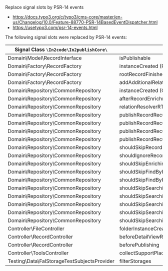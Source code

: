 Replace signal slots by PSR-14 events

* https://docs.typo3.org/c/typo3/cms-core/master/en-us/Changelog/10.0/Feature-88770-PSR-14BasedEventDispatcher.html
* https://usetypo3.com/psr-14-events.html


The following signal slots were replaced by PSR-14 events:

| Signal Class `\In2code\In2publishCore\`     | Signal Name                                            | Event                                                                                                                         |
|---------------------------------------------| -------------------------------------------------------|-------------------------------------------------------------------------------------------------------------------------------|
| Domain\Model\RecordInterface                | isPublishable                                          | VoteIfRecordIsPublishable                                                                                                     |
| Domain\Factory\RecordFactory                | instanceCreated (RecordFactory)                        | RecordInstanceWasInstantiated                                                                                                 |
| Domain\Factory\RecordFactory                | rootRecordFinished                                     | RootRecordCreationWasFinished                                                                                                 |
| Domain\Factory\RecordFactory                | addAdditionalRelatedRecords                            | AllRelatedRecordsWereAddedToOneRecord                                                                                         |
| Domain\Repository\CommonRepository          | instanceCreated (CommonRepository)                     | CommonRepositoryWasInstantiated                                                                                               |
| Domain\Repository\CommonRepository          | afterRecordEnrichment (deprecated!)                    | RecordWasEnriched                                                                                                             |
| Domain\Repository\CommonRepository          | relationResolverRTE                                    | RelatedRecordsByRteWereFetched                                                                                                |
| Domain\Repository\CommonRepository          | publishRecordRecursiveBegin                            | RecursiveRecordPublishingBegan                                                                                                |
| Domain\Repository\CommonRepository          | publishRecordRecursiveEnd                              | RecursiveRecordPublishingEnded                                                                                                |
| Domain\Repository\CommonRepository          | publishRecordRecursiveBeforePublishing                 | PublishingOfOneRecordBegan                                                                                                    |
| Domain\Repository\CommonRepository          | publishRecordRecursiveAfterPublishing                  | PublishingOfOneRecordEnded                                                                                                    |
| Domain\Repository\CommonRepository          | shouldSkipRecord                                       | [VoteIfRecordShouldBeSkipped](../Events/VoteIfRecordShouldBeSkipped.md)                                                       |
| Domain\Repository\CommonRepository          | shouldIgnoreRecord                                     | [VoteIfRecordShouldBeIgnored](../Events/VoteIfRecordShouldBeIgnored.md)                                                       |
| Domain\Repository\CommonRepository          | shouldSkipEnrichingPageRecord                          | [VoteIfPageRecordEnrichingShouldBeSkipped](../Events/VoteIfPageRecordEnrichingShouldBeSkipped.md)                             |
| Domain\Repository\CommonRepository          | shouldSkipFindByIdentifier                             | [VoteIfFindingByIdentifierShouldBeSkipped](../Events/VoteIfFindingByIdentifierShouldBeSkipped.md)                             |
| Domain\Repository\CommonRepository          | shouldSkipFindByProperty                               | [VoteIfFindingByPropertyShouldBeSkipped](../Events/VoteIfFindingByPropertyShouldBeSkipped.md)                                 |
| Domain\Repository\CommonRepository          | shouldSkipSearchingForRelatedRecordByTable             | [VoteIfSearchingForRelatedRecordsByTableShouldBeSkipped](../Events/VoteIfSearchingForRelatedRecordsByTableShouldBeSkipped.md) |
| Domain\Repository\CommonRepository          | shouldSkipSearchingForRelatedRecords                   | [VoteIfSearchingForRelatedRecordsShouldBeSkipped](../Events/VoteIfSearchingForRelatedRecordsShouldBeSkipped.md)               |
| Domain\Repository\CommonRepository          | shouldSkipSearchingForRelatedRecordsByFlexForm         | VoteIfSearchingForRelatedRecordsByFlexFormShouldBeSkipped                                                                     |
| Domain\Repository\CommonRepository          | shouldSkipSearchingForRelatedRecordsByFlexFormProperty | VoteIfSearchingForRelatedRecordsByFlexFormPropertyShouldBeSkipped                                                             |
| Domain\Repository\CommonRepository          | shouldSkipSearchingForRelatedRecordsByProperty         | VoteIfSearchingForRelatedRecordsByPropertyShouldBeSkipped                                                                     |
| Controller\FileController                   | folderInstanceCreated                                  | [FolderInstanceWasCreated](../Events/FolderInstanceWasCreated.md)                                                             |
| Controller\RecordController                 | beforeDetailViewRender                                 | [RecordWasCreatedForDetailAction](../Events/RecordWasCreatedForDetailAction.md)                                               |
| Controller\RecordController                 | beforePublishing                                       | RecordWasSelectedForPublishing                                                                                                |
| Controller\ToolsController                  | collectSupportPlaces                                   | RreatedDefaultHelpLabels                                                                                                      |
| Testing\Data\FalStorageTestSubjectsProvider | filterStorages                                         | StoragesForTestingWereFetched                                                                                                 |
